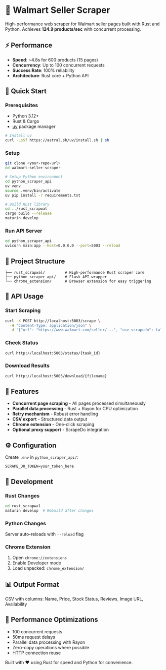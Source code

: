 # 🛒 Walmart Seller Scraper

High-performance web scraper for Walmart seller pages built with Rust and Python. Achieves **124.9 products/sec** with concurrent processing.

## ⚡ Performance
- **Speed**: ~4.8s for 600 products (15 pages)
- **Concurrency**: Up to 100 concurrent requests
- **Success Rate**: 100% reliability
- **Architecture**: Rust core + Python API

## 🚀 Quick Start

### Prerequisites
- Python 3.12+
- Rust & Cargo
- [uv](https://github.com/astral-sh/uv) package manager

```bash
# Install uv
curl -LsSf https://astral.sh/uv/install.sh | sh
```

### Setup
```bash
git clone <your-repo-url>
cd walmart-seller-scraper

# Setup Python environment
cd python_scraper_api
uv venv
source .venv/bin/activate
uv pip install -r requirements.txt

# Build Rust library
cd ../rust_scrapwal
cargo build --release
maturin develop
```

### Run API Server
```bash
cd python_scraper_api
uvicorn main:app --host=0.0.0.0 --port=5003 --reload
```

## 📁 Project Structure
```
├── rust_scrapwal/         # High-performance Rust scraper core
├── python_scraper_api/    # Flask API wrapper
└── chrome_extension/      # Browser extension for easy triggering
```

## 🔧 API Usage

### Start Scraping
```bash
curl -X POST http://localhost:5003/scrape \
  -H "Content-Type: application/json" \
  -d '{"url": "https://www.walmart.com/seller/...", "use_scrapedo": false}'
```

### Check Status
```bash
curl http://localhost:5003/status/{task_id}
```

### Download Results
```bash
curl http://localhost:5003/download/{filename}
```

## 🎯 Features
- **Concurrent page scraping** - All pages processed simultaneously
- **Parallel data processing** - Rust + Rayon for CPU optimization
- **Retry mechanism** - Robust error handling
- **CSV export** - Structured data output
- **Chrome extension** - One-click scraping
- **Optional proxy support** - ScrapeDo integration

## ⚙️ Configuration

Create `.env` in `python_scraper_api/`:
```env
SCRAPE_DO_TOKEN=your_token_here
```

## 🧪 Development

### Rust Changes
```bash
cd rust_scrapwal
maturin develop  # Rebuild after changes
```

### Python Changes
Server auto-reloads with `--reload` flag

### Chrome Extension
1. Open `chrome://extensions`
2. Enable Developer mode
3. Load unpacked: `chrome_extension/`

## 📊 Output Format
CSV with columns: Name, Price, Stock Status, Reviews, Image URL, Availability

## 🚀 Performance Optimizations
- 100 concurrent requests
- 50ms request delays
- Parallel data processing with Rayon
- Zero-copy operations where possible
- HTTP connection reuse

Built with ❤️ using Rust for speed and Python for convenience.
